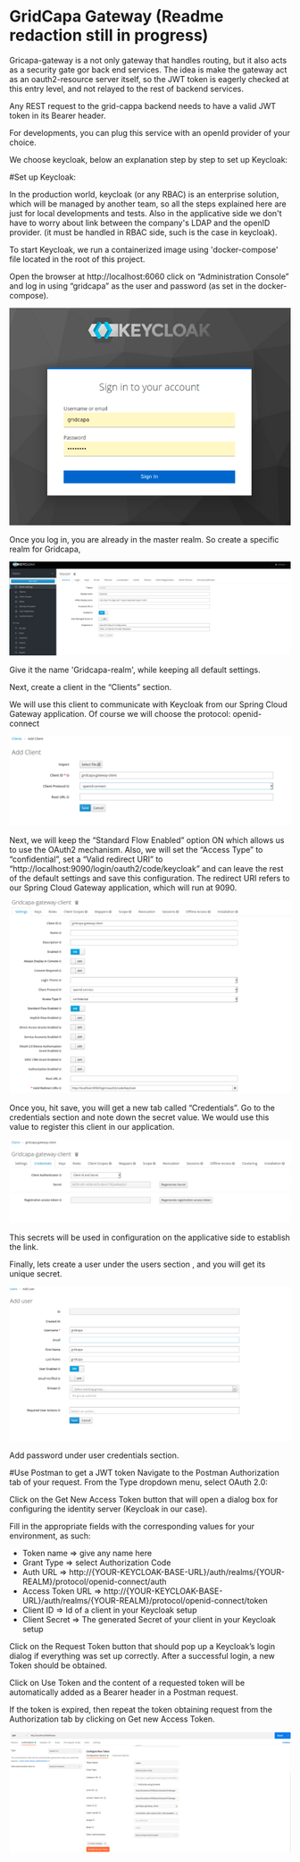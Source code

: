 # GridCapa Gateway (Readme redaction still in progress) 

Gricapa-gateway is a not only gateway that handles routing, but it also acts as a security gate gor back end services. 
The idea is make the gateway act as an oauth2-resource server itself, so the JWT token is eagerly checked at this entry level, and not relayed to the rest of backend services.  

Any REST request to the grid-cappa backend needs to have a valid JWT token in its Bearer header.

For developments, you can plug this service with an openId provider of your choice.

We choose keycloak, below an explanation step by step to set up Keycloak:

#Set up Keycloak:

In the production world, keycloak (or any RBAC) is an enterprise solution, which will be managed by another team, so all the steps explained here are just for local developments and tests.
Also in the applicative side we don't have to worry about link between the company's LDAP and the openID provider. (it must be handled in RBAC side, such is the case in keycloak).

To start Keycloak, we run a containerized image using 'docker-compose' file located in the root of this project.

Open the browser at http://localhost:6060 click on “Administration Console” and log in using “gridcapa” as the user and password (as set in the docker-compose).

![keyc1.png](readme-images/keyc1.png)

Once you log in, you are already in the master realm. So create a specific realm for Gridcapa, 

![keyc2.png](readme-images/keyc2.png)


Give it the name 'Gridcapa-realm', while keeping all default settings.

Next, create a client in the “Clients” section.

We will use this client to communicate with Keycloak from our Spring Cloud Gateway application.
Of course we will choose the protocol: openid-connect

![keyc4.png](readme-images/keyc4.png)

Next, we will keep the “Standard Flow Enabled” option ON which allows us to use the OAuth2 mechanism. Also, we will set the “Access Type” to “confidential”, set a “Valid redirect URI” to “http://localhost:9090/login/oauth2/code/keycloak” and can leave the rest of the default settings and save this configuration.
The redirect URI refers to our Spring Cloud Gateway application, which will run at 9090.

![keyc7.png](readme-images/keyc7.png)

Once you, hit save, you will get a new tab called “Credentials”. Go to the credentials section and note down the secret value.
We would use this value to register this client in our application.

![keyc8.png](readme-images/keyc8.png)

This secrets will be used in configuration on the applicative side to establish the link.

Finally, lets create a user under the users section , and you will get its unique secret.

![keyc9.png](readme-images/keyc9.png)

Add password under user credentials section.

#Use Postman to get a JWT token
Navigate to the Postman Authorization tab of your request. From the Type dropdown menu, select OAuth 2.0:

Click on the Get New Access Token button that will open a dialog box for configuring the identity server (Keycloak in our case). 

Fill in the appropriate fields with the corresponding values for your environment, as such:

- Token name => give any name here
- Grant Type => select Authorization Code
- Auth URL => http://{YOUR-KEYCLOAK-BASE-URL}/auth/realms/{YOUR-REALM}/protocol/openid-connect/auth
- Access Token URL => http://{YOUR-KEYCLOAK-BASE-URL}/auth/realms/{YOUR-REALM}/protocol/openid-connect/token
- Client ID => Id of a client in your Keycloak setup
- Client Secret => The generated Secret of your client in your Keycloak setup

Click on the Request Token button that should pop up a Keycloak’s login dialog if everything was set up correctly. After a successful login, a new Token should be obtained.

Click on Use Token and the content of a requested token will be automatically added as a Bearer header in a Postman request. 

If the token is expired, then repeat the token obtaining request from the Authorization tab by clicking on Get new Access Token.

![postman-token.png](readme-images/postman-token.png)

